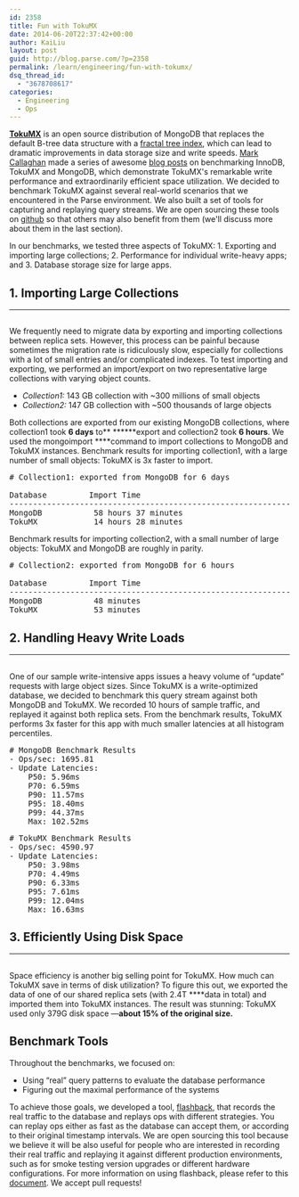 ```yaml
---
id: 2358
title: Fun with TokuMX
date: 2014-06-20T22:37:42+00:00
author: KaiLiu
layout: post
guid: http://blog.parse.com/?p=2358
permalink: /learn/engineering/fun-with-tokumx/
dsq_thread_id:
  - "3678708617"
categories:
  - Engineering
  - Ops
---
```

**[TokuMX](http://www.tokutek.com/)** is an open source distribution of MongoDB that replaces the default B-tree data structure with a [fractal tree index](http://www.tokutek.com/resources/technology/), which can lead to dramatic improvements in data storage size and write speeds. [Mark Callaghan](http://www.blogger.com/profile/09590445221922043181) made a series of awesome [blog posts](http://smalldatum.blogspot.com/) on benchmarking InnoDB, TokuMX and MongoDB, which demonstrate TokuMX's remarkable write performance and extraordinarily efficient space utilization. We decided to benchmark TokuMX against several real-world scenarios that we encountered in the Parse environment. We also built a set of tools for capturing and replaying query streams. We are open sourcing these tools on [github](https://github.com/ParsePlatform/flashback) so that others may also benefit from them (we'll discuss more about them in the last section).

In our benchmarks, we tested three aspects of TokuMX: 1. Exporting and importing large collections; 2. Performance for individual write-heavy apps; and 3. Database storage size for large apps.

## **1. Importing Large Collections**

* * *

## 

We frequently need to migrate data by exporting and importing collections between replica sets. However, this process can be painful because sometimes the migration rate is ridiculously slow, especially for collections with a lot of small entries and/or complicated indexes. To test importing and exporting, we performed an import/export on two representative large collections with varying object counts.

<ul class="standard-list">
  <li>
    <i> Collection1: </i>143 GB collection with ~300 millions of small objects
  </li>
  <li>
    <i> Collection2:</i> 147 GB collection with ~500 thousands of large objects
  </li>
</ul>

Both collections are exported from our existing MongoDB collections, where collection1 took **6 days** to** ******export and collection2 took **6 hours**. We used the mongoimport ****command to import collections to MongoDB and TokuMX instances. Benchmark results for importing collection1, with a large number of small objects: TokuMX is 3x faster to import.

<pre class="brush: c; gutter: false"># Collection1: exported from MongoDB for 6 days

Database         Import Time
---------------------------------------------------------------------
MongoDB           58 hours 37 minutes
TokuMX            14 hours 28 minutes</pre>

Benchmark results for importing collection2, with a small number of large objects: TokuMX and MongoDB are roughly in parity.

<pre class="brush: c; gutter: false"># Collection2: exported from MongoDB for 6 hours

Database         Import Time
---------------------------------------------------------------------
MongoDB           48 minutes
TokuMX            53 minutes</pre>

## **2. Handling Heavy Write Loads**

* * *

## 

One of our sample write-intensive apps issues a heavy volume of “update” requests with large object sizes. Since TokuMX is a write-optimized database, we decided to benchmark this query stream against both MongoDB and TokuMX. We recorded 10 hours of sample traffic, and replayed it against both replica sets. From the benchmark results, TokuMX performs 3x faster for this app with much smaller latencies at all histogram percentiles.

<pre class="brush: c; gutter: false"># MongoDB Benchmark Results
- Ops/sec: 1695.81
- Update Latencies:
    P50: 5.96ms
    P70: 6.59ms
    P90: 11.57ms
    P95: 18.40ms
    P99: 44.37ms
    Max: 102.52ms</pre>

<pre class="brush: c; gutter: false"># TokuMX Benchmark Results
- Ops/sec: 4590.97
- Update Latencies:
    P50: 3.98ms
    P70: 4.49ms
    P90: 6.33ms
    P95: 7.61ms
    P99: 12.04ms
    Max: 16.63ms</pre>

## **3. Efficiently Using Disk Space**

* * *

## 

Space efficiency is another big selling point for TokuMX. How much can TokuMX save in terms of disk utilization? To figure this out, we exported the data of one of our shared replica sets (with 2.4T ****data in total) and imported them into TokuMX instances. The result was stunning: TokuMX used only 379G disk space —**about 15% of the original size.**

## **Benchmark Tools**

Throughout the benchmarks, we focused on:

<ul class="standard-list">
  <li>
    Using “real” query patterns to evaluate the database performance
  </li>
  <li>
    Figuring out the maximal performance of the systems
  </li>
</ul>

To achieve those goals, we developed a tool, [flashback,](https://github.com/ParsePlatform/flashback) that records the real traffic to the database and replays ops with different strategies. You can replay ops either as fast as the database can accept them, or according to their original timestamp intervals. We are open sourcing this tool because we believe it will be also useful for people who are interested in recording their real traffic and replaying it against different production environments, such as for smoke testing version upgrades or different hardware configurations. For more information on using flashback, please refer to this [document](https://github.com/liukai/flashback/blob/master/README.md). We accept pull requests!